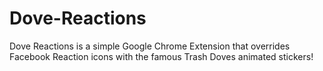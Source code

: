 # Dove-Reactions
Dove Reactions is a simple Google Chrome Extension that overrides Facebook Reaction icons with the famous Trash Doves animated stickers! 
